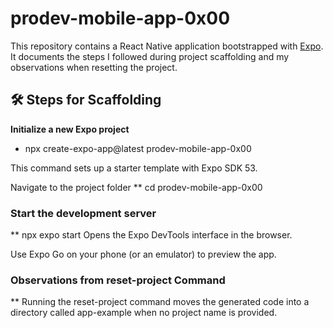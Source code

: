 # prodev-mobile-app-0x00

This repository contains a React Native application bootstrapped with [Expo](https://expo.dev).  
It documents the steps I followed during project scaffolding and my observations when resetting the project.

## 🛠️ Steps for Scaffolding

**Initialize a new Expo project**
- npx create-expo-app@latest prodev-mobile-app-0x00

This command sets up a starter template with Expo SDK 53.

Navigate to the project folder
** cd prodev-mobile-app-0x00

### Start the development server
** npx expo start
Opens the Expo DevTools interface in the browser.

Use Expo Go on your phone (or an emulator) to preview the app.

### Observations from reset-project Command
** Running the reset-project command moves the generated code into a directory called app-example when no project name is provided.